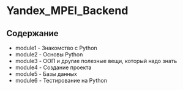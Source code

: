 # Yandex_MPEI_Backend

## Содержание
- module1 - Знакомство с Python
- module2 - Основы Python
- module3 - ООП и другие полезные вещи, который надо знать
- module4 - Создание проекта
- module5 - Базы данных
- module6 - Тестирование на Python
